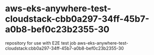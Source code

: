 # aws-eks-anywhere-test-cloudstack-cbb0a297-34ff-45b7-a0b8-bef0c23b2355-30
repository for use with E2E test job aws-eks-anywhere-test-cloudstack:cbb0a297-34ff-45b7-a0b8-bef0c23b2355-30
